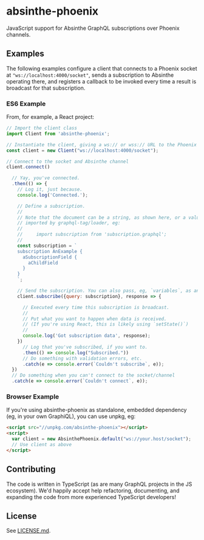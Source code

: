 # absinthe-phoenix

JavaScript support for Absinthe GraphQL subscriptions over Phoenix channels.

## Examples

The following examples configure a client that connects to a Phoenix socket at
`"ws://localhost:4000/socket"`, sends a subscription to Absinthe operating there,
and registers a callback to be invoked every time a result is broadcast for that
subscription.

### ES6 Example

From, for example, a React project:

```javascript
// Import the client class
import Client from 'absinthe-phoenix';

// Instantiate the client, giving a ws:// or wss:// URL to the Phoenix socket
const client = new Client("ws://localhost:4000/socket");

// Connect to the socket and Absinthe channel
client.connect()

  // Yay, you've connected.
  .then(() => {
    // Log it, just because.
    console.log('Connected.');

    // Define a subscription.
    //
    // Note that the document can be a string, as shown here, or a value
    // imported by graphql-tag/loader, eg:
    //
    //     import subscription from 'subscription.graphql';
    //
    const subscription = `
    subscription AnExample {
      aSubscriptionField {
        aChildField
      }
    }
    `;

    // Send the subscription. You can also pass, eg, `variables`, as an option.
    client.subscribe({query: subscription}, response => {

      // Executed every time this subscription is broadcast.
      //
      // Put what you want to happen when data is received.
      // (If you're using React, this is likely using `setState()`)
      //
      console.log('Got subscription data', response);
    })
      // Log that you've subscribed, if you want to.
      .then(() => console.log("Subscribed."))
      // Do something with validation errors, etc.
      .catch(e => console.error(`Couldn't subscribe`, e));
  })
  // Do something when you can't connect to the socket/channel
  .catch(e => console.error(`Couldn't connect`, e));
```

### Browser Example

If you're using absinthe-phoenix as standalone, embedded dependency (eg, in
your own GraphiQL), you can use unpkg, eg:

```html
<script src="//unpkg.com/absinthe-phoenix"></script>
<script>
  var client = new AbsinthePhoenix.default("ws://your.host/socket");
  // Use client as above
</script>
```

## Contributing

The code is written in TypeScript (as are many GraphQL projects in the JS
ecosystem). We'd happily accept help refactoring, documenting, and expanding the
code from more experienced TypeScript developers!

## License

See [LICENSE.md](/.LICENSE.md).